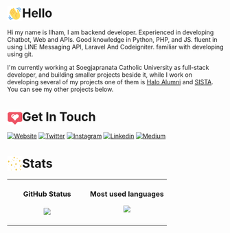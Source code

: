 # Hello <img align="left" alt="GIF" height="35px" width="35px" src="./wave-hello.gif" />
Hi my name is Ilham, I am backend developer.
Experienced in developing Chatbot, Web and APIs. Good knowledge in Python, PHP, and JS. fluent in using LINE Messaging API, Laravel And Codeigniter. familiar with developing using git.

I'm currently working at Soegjapranata Catholic University as full-stack developer, and building smaller projects beside it, while I work on developing several of my projects one of them is [Halo Alumni][hani] and [SISTA][sista]. You can see my other projects below.

# Get In Touch <img align="left" alt="GIF" height="35px" width="35px" src="./love.gif" />

[![Website](https://img.shields.io/badge/website-ilhamriski-037de9.svg?style=for-the-badge&logo=WindowsTerminal&logoWidth=20)][website]
[![Twitter](https://img.shields.io/badge/twitter-@ilhamrisky-037de9.svg?style=for-the-badge&logo=twitter&logoWidth=20)][twitter]
[![Instagram](https://img.shields.io/badge/instagram-@ilhamriski-e903d7.svg?style=for-the-badge&logo=instagram&logoWidth=20)][instagram]
[![Linkedin](https://img.shields.io/badge/linkedin-ilhamriski-1488f0.svg?style=for-the-badge&logo=linkedin&logoWidth=20)][linkedin]
[![Medium](https://img.shields.io/badge/medium-@ilhamrisky21-383838.svg?style=for-the-badge&logo=medium&logoWidth=20)][medium]

# Stats <img align="left" alt="GIF" height="35px" width="35px" src="./stars-twinkle.gif" />

<table>
   <td width="50%" valign="top">
    <h3 align="center"> GitHub Status<h3>
    <p align="center">
      <img src="https://github-readme-stats-git-masterrstaa-rickstaa.vercel.app/api?username=IlhamriSKY&theme=tokyonight&column=7&no-frame=true" />
    </p>
   </td>
   <td width="50%" valign="top">
    <h3 align="center"> Most used languages</h3>
     <p align="center">
      <img src="https://github-readme-stats-git-masterrstaa-rickstaa.vercel.app/api/top-langs?username=IlhamriSKY&show_icons=true&layout=compact&theme=tokyonight&count_private=truecount_private=true"/>
     </p>
  </td>
</table>

<!-- ![Starts](https://github-readme-activity-graph.cyclic.app/graph?username=IlhamriSKY&theme=react-dark&bg_color=20232a&hide_border=true) -->

[banner]: https://raw.githubusercontent.com/IlhamriSKY/IlhamriSKY/master/headergif.gif
[footer]: https://raw.githubusercontent.com/IlhamriSKY/IlhamriSKY/master/footer.png
[website]: https://ilhamriski.works
[linkedin]: https://www.linkedin.com/in/ilhamriski/
[instagram]: https://www.instagram.com/ilhamriski/
[twitter]: https://twitter.com/ilhamrisky
[vanika]: https://www.unika.ac.id/blog/2018/07/13/virtual-assistant-vanika/
[hani]: https://hani.unika.ac.id/
[sista]: https://github.com/Pinternship/Sista
[medium]: https://medium.com/@ilhamrisky21
